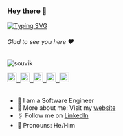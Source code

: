 ### Hey there :wave:

[![Typing SVG](https://readme-typing-svg.herokuapp.com?color=%2336BCF7&lines=This+is+Souvik+Kar)](https://git.io/typing-svg)

###### Glad to see you here :heart:

<p align="left"> <img src="https://komarev.com/ghpvc/?username=souvikKar&label=Views&color=blue&style=plastic" alt="souvik" /> </p>

<a href="https://souvik-portfolio-mauve.vercel.app/">
  <kbd>
  <img align="centre" alt="souvik Portfolio" width="22px" src="https://cdn-icons-png.flaticon.com/512/5602/5602732.png" />
</a>
 
 <a href="https://sauviks.blogspot.com/">
  <kbd>
  <img align="centre" alt="souvik's Blog" width="22px" src="https://w7.pngwing.com/pngs/204/418/png-transparent-social-media-blogger-computer-icons-logo-blog-text-rectangle-orange-thumbnail.png" />
</a>
   
<a href="https://www.linkedin.com/in/%E2%98%AF%EF%B8%8Fsouvik-kar%E2%9A%9B%EF%B8%8F%E2%9C%85-094281213/">
  <kbd>
  <img align="centre" alt="souvik's LinkdeIn" width="22px" src="https://cdn-icons-png.flaticon.com/512/174/174857.png" />
</a>
  
<a href="https://twitter.com/Souvik_0401">
<kbd>
<img align="centre" alt="souvik's Twitter" width="22px" src="https://www.iconpacks.net/icons/2/free-twitter-logo-icon-2429-thumb.png" />
</a>

<a href="mailto:souvikkar0101@outlook.com">
  <kbd>
  <img align="centre" alt="souvik's Outlook" width="22px" src="https://upload.wikimedia.org/wikipedia/commons/thumb/d/df/Microsoft_Office_Outlook_%282018%E2%80%93present%29.svg/1101px-Microsoft_Office_Outlook_%282018%E2%80%93present%29.svg.png" />
</a>

<br/>
<br/>

- 🏢 I am a Software Engineer 
- 🙋‍ More about me: Visit my [website](https://souvik-portfolio-mauve.vercel.app/)
- 🖇 Follow me on [LinkedIn](https://www.linkedin.com/in/%E2%98%AF%EF%B8%8Fsouvik-kar%E2%9A%9B%EF%B8%8F%E2%9C%85-094281213/)
- 👯 Pronouns: He/Him
